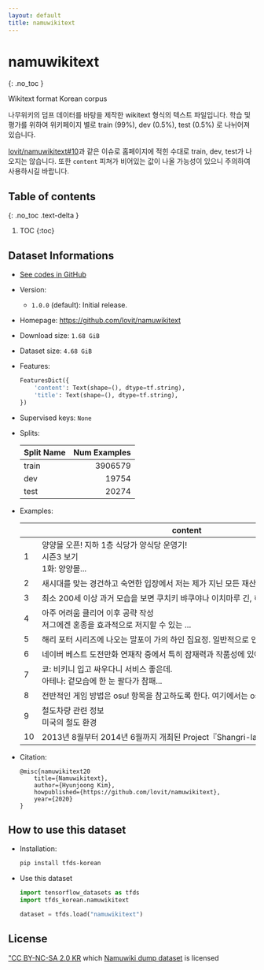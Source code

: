 ```yaml
---
layout: default
title: namuwikitext
---
```


# namuwikitext
{: .no_toc }

Wikitext format Korean corpus

나무위키의 덤프 데이터를 바탕을 제작한 wikitext 형식의 텍스트 파일입니다.
학습 및 평가를 위하여 위키페이지 별로 train (99%), dev (0.5%), test (0.5%) 로 나뉘어져있습니다.

[lovit/namuwikitext#10](https://github.com/lovit/namuwikitext/issues/10)과 같은 이슈로 홈페이지에 적힌 수대로 train, dev, test가 나오지는 않습니다.
또한 `content` 피쳐가 비어있는 값이 나올 가능성이 있으니 주의하여 사용하시길 바랍니다.

## Table of contents
{: .no_toc .text-delta }

1. TOC
{:toc}

## Dataset Informations

* [See codes in GitHub](https://github.com/jeongukjae/tfds-korean/blob/main/tfds_korean/namuwikitext/namuwikitext.py)
* Version:
  * `1.0.0` (default): Initial release.
* Homepage: <https://github.com/lovit/namuwikitext>
* Download size: `1.68 GiB`
* Dataset size: `4.68 GiB`
* Features:

  ```python
  FeaturesDict({
      'content': Text(shape=(), dtype=tf.string),
      'title': Text(shape=(), dtype=tf.string),
  })
  ```

* Supervised keys: `None`
* Splits:

  | Split Name | Num Examples        |
  |------------|--------------------:|
  |train  |3906579|
  |dev  |19754|
  |test  |20274|

* Examples:

  | |content|title|
  |---|---|---|
  |1|양양몰 오픈! 지하 1층 식당가 양식당 운영기!<br>시즌3 보기<br>1화: 양양몰...|= = = 시즌3 = = =|
  |2|새시대를 맞는 경건하고 숙연한 입장에서 저는 제가 지닌 모든 재산을 완전히 공개함과 ...|= 대우재단 산하 대우학원 =|
  |3|최소 200세 이상 과거 모습을 보면 쿠치키 뱌쿠야나 이치마루 긴, 히사기 슈헤이 등...|= = 개요 = =|
  |4|아주 어려움 클리어 이후 공략 작성<br>저그에겐 혼종을 효과적으로 저지할 수 있는 ...|= = = = 저그 ( 비공식 ) = = = =|
  |5|해리 포터 시리즈에 나오는 말포이 가의 하인 집요정. 일반적으로 인식되는 아름다운 요...|= = 개요 = =|
  |6|네이버 베스트 도전만화 연재작 중에서 특히 잠재력과 작품성에 있어 주목할 만한 작품들...|= = = 개요 = = =|
  |7|쿄: 비키니 입고 싸우다니 서비스 좋은데.<br>아테나: 겉모습에 한 눈 팔다가 참패...|= = VS 쿠사나기 쿄 = =|
  |8|전반적인 게임 방법은 osu! 항목을 참고하도록 한다. 여기에서는 osu!droid만...|= = 플레이 = =|
  |9|철도차량 관련 정보<br>미국의 철도 환경|= = 관련 문서 = =|
  |10|2013년 8월부터 2014년 6월까지 개최된 Project『Shangri-la』 전...|= = = Project『Shangri-la』 다큐멘터리반 = = =|

* Citation:

  ```text
  @misc{namuwikitext20
      title={Namuwikitext},
      author={Hyunjoong Kim},
      howpublished={https://github.com/lovit/namuwikitext},
      year={2020}
  }
  ```

## How to use this dataset

* Installation:

  ```sh
  pip install tfds-korean
  ```

* Use this dataset

  ```python
  import tensorflow_datasets as tfds
  import tfds_korean.namuwikitext

  dataset = tfds.load("namuwikitext")
  ```

## License

["CC BY-NC-SA 2.0 KR](https://creativecommons.org/licenses/by-nc-sa/2.0/kr/") which [Namuwiki dump dataset](https://namu.wiki/w/%EB%82%98%EB%AC%B4%EC%9C%84%ED%82%A4:%EB%8D%B0%EC%9D%B4%ED%84%B0%EB%B2%A0%EC%9D%B4%EC%8A%A4%20%EB%8D%A4%ED%94%84) is licensed

<style> td {white-space: nowrap;} </style>
